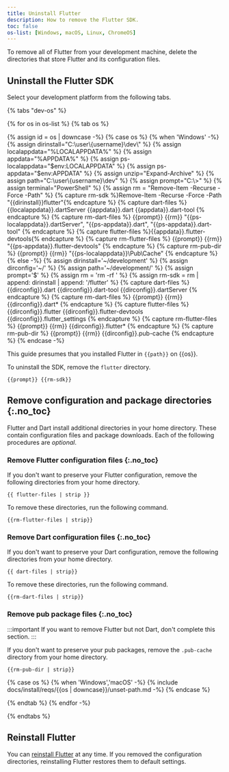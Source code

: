 ```yaml
---
title: Uninstall Flutter
description: How to remove the Flutter SDK.
toc: false
os-list: [Windows, macOS, Linux, ChromeOS]
---
```


To remove all of Flutter from your development machine,
delete the directories that store Flutter and its configuration files.

## Uninstall the Flutter SDK

Select your development platform from the following tabs.

{% tabs "dev-os" %}

{% for os in os-list %}
{% tab os %}

{% assign id = os | downcase -%}
{% case os %}
{% when 'Windows' -%}
{% assign dirinstall="C:\\user\\{username}\\dev\\" %}
{% assign localappdata="%LOCALAPPDATA%" %}
{% assign appdata="%APPDATA%" %}
{% assign ps-localappdata="$env:LOCALAPPDATA" %}
{% assign ps-appdata="$env:APPDATA" %}
{% assign unzip="Expand-Archive" %}
{% assign path="C:\\user\\{username}\\dev" %}
{% assign prompt="C:\\>" %}
{% assign terminal="PowerShell" %}
{% assign rm = "Remove-Item -Recurse -Force -Path" %}
{% capture rm-sdk %}Remove-Item -Recurse -Force -Path "{{dirinstall}}flutter"{% endcapture %}
{% capture dart-files %}
{{localappdata}}\.dartServer
{{appdata}}\.dart
{{appdata}}\.dart-tool
{% endcapture %}
{% capture rm-dart-files %}
{{prompt}} {{rm}} "{{ps-localappdata}}\.dartServer", "{{ps-appdata}}\.dart", "{{ps-appdata}}\.dart-tool"
{% endcapture %}
{% capture flutter-files %}{{appdata}}\.flutter-devtools{% endcapture %}
{% capture rm-flutter-files %}
{{prompt}} {{rm}} "{{ps-appdata}}\.flutter-devtools"
{% endcapture %}
{% capture rm-pub-dir %}
{{prompt}} {{rm}} "{{ps-localappdata}}\Pub\Cache"
{% endcapture %}
{% else -%}
{% assign dirinstall='~/development' %}
{% assign dirconfig='~/' %}
{% assign path='~/development/' %}
{% assign prompt='$' %}
{% assign rm = 'rm -rf ' %}
{% assign rm-sdk = rm | append: dirinstall | append: '/flutter' %}
{% capture dart-files %}
{{dirconfig}}.dart
{{dirconfig}}.dart-tool
{{dirconfig}}.dartServer
{% endcapture %}
{% capture rm-dart-files %}
{{prompt}} {{rm}} {{dirconfig}}.dart*
{% endcapture %}
{% capture flutter-files %}
{{dirconfig}}.flutter
{{dirconfig}}.flutter-devtools
{{dirconfig}}.flutter_settings
{% endcapture %}
{% capture rm-flutter-files %}
{{prompt}} {{rm}} {{dirconfig}}.flutter*
{% endcapture %}
{% capture rm-pub-dir %}
{{prompt}} {{rm}} {{dirconfig}}.pub-cache
{% endcapture %}
{% endcase -%}

This guide presumes that you installed Flutter in `{{path}}` on {{os}}.

To uninstall the SDK, remove the `flutter` directory.

```console
{{prompt}} {{rm-sdk}}
```

## Remove configuration and package directories {:.no_toc}

Flutter and Dart install additional directories in your home directory.
These contain configuration files and package downloads.
Each of the following procedures are _optional_.

### Remove Flutter configuration files {:.no_toc}

If you don't want to preserve your Flutter configuration,
remove the following directories from your home directory.

```plaintext
{{ flutter-files | strip }}
```

To remove these directories, run the following command.

```console
{{rm-flutter-files | strip}}
```

### Remove Dart configuration files {:.no_toc}

If you don't want to preserve your Dart configuration,
remove the following directories from your home directory.

```plaintext
{{ dart-files | strip}}
```

To remove these directories, run the following command.

```console
{{rm-dart-files | strip}}
```

### Remove pub package files {:.no_toc}

:::important
If you want to remove Flutter but not Dart,
don't complete this section.
:::

If you don't want to preserve your pub packages,
remove the `.pub-cache` directory from your home directory.

```console
{{rm-pub-dir | strip}}
```

{% case os %}
{% when 'Windows','macOS' -%}
{% include docs/install/reqs/{{os | downcase}}/unset-path.md -%}
{% endcase %}

{% endtab %}
{% endfor -%}

{% endtabs %}

## Reinstall Flutter

You can [reinstall Flutter](/get-started/install) at any time.
If you removed the configuration directories,
reinstalling Flutter restores them to default settings.
